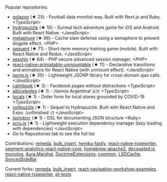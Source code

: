 Popular repositories:


- [golazon](https://github.com/sobstel/golazon) (★ 25) - Football data mnmlist way. Built with Next.js and Ruby. *&lt;TypeScript&gt;*
- [hydropuzzle](https://github.com/sobstel/hydropuzzle) (★ 10) - Surreal tech adventure game for iOS and Android. Built with React Native. *&lt;JavaScript&gt;*
- [metaphore](https://github.com/sobstel/metaphore) (★ 96) - Cache slam defense using a semaphore to prevent dogpile effect. *&lt;PHP&gt;*
- [sequent](https://github.com/sobstel/sequent) (★ 71) - Short-term memory training game (mobile). Built with React Native and Redux. *&lt;JavaScript&gt;*
- [sesshin](https://github.com/sobstel/sesshin) (★ 64) - PHP secure advanced session manager. *&lt;PHP&gt;*
- [react-native-animatable-unmountable](https://github.com/sobstel/react-native-animatable-unmountable) (★ 11) - Declarative transitions and animations for React Native (with unmount effect). *&lt;JavaScript&gt;*
- [jsonp.js](https://github.com/sobstel/jsonp.js) (★ 35) - Lightweight JSONP library for cross-domain ajax calls. *&lt;JavaScript&gt;*
- [calmbook](https://github.com/sobstel/calmbook) (★ 3) - Facebook pages without distractions *&lt;TypeScript&gt;*
- [albicelestes](https://github.com/sobstel/albicelestes) (★ 1) - ¡Vamos Argentina! 🇦🇷 *&lt;TypeScript&gt;*
- [locals](https://github.com/sobstel/locals) (★ 1) - Order form for local stores grounded by COVID-19 *&lt;TypeScript&gt;*
- [voltpuzzle](https://github.com/sobstel/voltpuzzle) (★ 1) - Sequel to Hydropuzzle. Built with React Native and Expo. (unfinished :/) *&lt;JavaScript&gt;*
- [jsondocr](https://github.com/sobstel/jsondocr) (★ 1) - DSL for documenting JSON structure *&lt;Ruby&gt;*
- [scru.js](https://github.com/sobstel/scru.js) (★ 1) - Lightweight execution dependency manager (lazy loading with dependencies) *&lt;JavaScript&gt;*
- Go to Repositories tab to see the full list

Contributions:
[remeda](https://github.com/remeda/commits?author=sobstel), [bulk_insert](https://github.com/bulk_insert/commits?author=sobstel), [heroku-fastly](https://github.com/heroku-fastly/commits?author=sobstel), [react-native-typewriter](https://github.com/react-native-typewriter/commits?author=sobstel), [segment-analytics-react-native-core](https://github.com/segment-analytics-react-native-core/commits?author=sobstel), [homebrew-apache2](https://github.com/homebrew-apache2/commits?author=sobstel), [decoupled.js](https://github.com/decoupled.js/commits?author=sobstel), [monolog](https://github.com/monolog/commits?author=sobstel), [Aura.Marshal](https://github.com/Aura.Marshal/commits?author=sobstel), [DoctrineExtensions](https://github.com/DoctrineExtensions/commits?author=sobstel), [common](https://github.com/common/commits?author=sobstel), [LSDCache](https://github.com/LSDCache/commits?author=sobstel), [SyncedSideBar](https://github.com/SyncedSideBar/commits?author=sobstel)

Current forks:
[remeda](https://github.com/sobstel/remeda), [bulk_insert](https://github.com/sobstel/bulk_insert), [react-navigation-workshop-examples](https://github.com/sobstel/react-navigation-workshop-examples), [react-native-typewriter](https://github.com/sobstel/react-native-typewriter), [pt-tests](https://github.com/sobstel/pt-tests)


<!--
**sobstel/sobstel** is a ✨ _special_ ✨ repository because its `README.md` (this file) appears on your GitHub profile.

Here are some ideas to get you started:

- 🔭 I’m currently working on ...
- 🌱 I’m currently learning ...
- 👯 I’m looking to collaborate on ...
- 🤔 I’m looking for help with ...
- 💬 Ask me about ...
- 📫 How to reach me: ...
- 😄 Pronouns: ...
- ⚡ Fun fact: ...
-->
